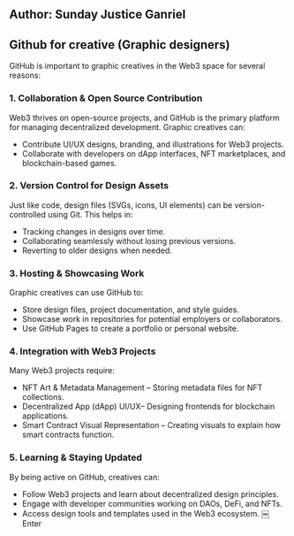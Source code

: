 ## Author: Sunday Justice Ganriel
## Github for creative (Graphic designers)

GitHub is important to graphic creatives in the Web3 space for several reasons:  

### 1. Collaboration & Open Source Contribution
Web3 thrives on open-source projects, and GitHub is the primary platform for managing decentralized development. Graphic creatives can:  
- Contribute UI/UX designs, branding, and illustrations for Web3 projects.  
- Collaborate with developers on dApp interfaces, NFT marketplaces, and blockchain-based games.  

### 2. Version Control for Design Assets
Just like code, design files (SVGs, icons, UI elements) can be version-controlled using Git. This helps in:  
- Tracking changes in designs over time.  
- Collaborating seamlessly without losing previous versions.  
- Reverting to older designs when needed.  

### 3. Hosting & Showcasing Work
Graphic creatives can use GitHub to:  
- Store design files, project documentation, and style guides.  
- Showcase work in repositories for potential employers or collaborators.  
- Use GitHub Pages to create a portfolio or personal website.  

### 4. Integration with Web3 Projects
Many Web3 projects require:  
- NFT Art & Metadata Management – Storing metadata files for NFT collections.  
- Decentralized App (dApp) UI/UX– Designing frontends for blockchain applications.  
- Smart Contract Visual Representation – Creating visuals to explain how smart contracts function.  

### 5. Learning & Staying Updated
By being active on GitHub, creatives can:  
- Follow Web3 projects and learn about decentralized design principles.  
- Engage with developer communities working on DAOs, DeFi, and NFTs.  
- Access design tools and templates used in the Web3 ecosystem.  ￼Enter
